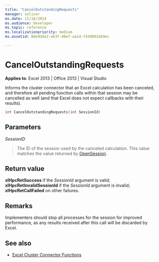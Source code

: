 ```yaml
---
title: "CancelOutstandingRequests"
manager: soliver
ms.date: 11/16/2014
ms.audience: Developer
ms.topic: reference
ms.localizationpriority: medium
ms.assetid: 0de9d4e2-eb3f-40e7-aa24-f430892eb9ec

---
```


# CancelOutstandingRequests

**Applies to**: Excel 2013 | Office 2013 | Visual Studio 
  
Informs the cluster connector that an Excel calculation has been canceled, and therefore all pending function calls within that session may be cancelled as well (and that Excel does not expect callbacks with their results).
  
```cpp
int CancelOutstandingRequests(int SessionId)
```

## Parameters

_SessionID_
  
> The ID of the session used by the canceled calculation. This value matches the value returned by [OpenSession](opensession.md).
    
## Return value

**xlHpcRetSuccess** if the  _SessionId_ argument is valid; **xlHpcRetInvalidSessionId** if the  _SessionId_ argument is invalid; **xlHpcRetCallFailed** on other failures. 
  
## Remarks

Implementers should stop all processes for the session for improved performance, as any results received after this call will be discarded by Excel.
  
## See also

- [Excel Cluster Connector Functions](excel-cluster-connector-functions.md)

